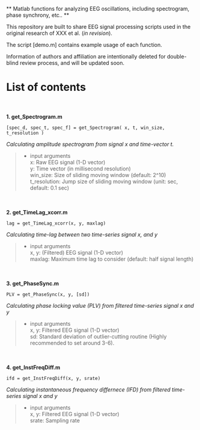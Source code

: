 ** Matlab functions for analyzing EEG oscillations, including spectrogram, phase synchrony, etc.. **

This repository are built to share EEG signal processing scripts used in the original research of XXX et al. (*in revision*).

The script [demo.m] contains example usage of each function.

Information of authors and affiliation are intentionally deleted for double-blind review process, and will be updated soon.


# List of contents

<br><br>
**1. get_Spectrogram.m**

    [spec_d, spec_t, spec_f] = get_Spectrogram( x, t, win_size, t_resolution )

*Calculating amplitude spectrogram from signal x and time-vector t.*

> - input arguments<br> x: Raw EEG signal (1-D vector)<br> y: Time vector (in millisecond resolution)<br> win_size: Size of sliding moving window (default: 2^10)<br> t_resolution: Jump size of sliding moving window (unit: sec, default: 0.1 sec)

<br><br>
**2. get_TimeLag_xcorr.m**

    lag = get_TimeLag_xcorr(x, y, maxlag)

*Calculating time-lag between two time-series signal x, and y*

> - input arguments<br> x, y: (Filtered) EEG signal (1-D vector)<br> maxlag: Maximum time lag to consider (default: half signal length)

<br><br>
**3. get_PhaseSync.m**

    PLV = get_PhaseSync(x, y, [sd])

*Calculating phase locking value (PLV) from filtered time-series signal x and y*

> - input arguments<br> x, y: Filtered EEG signal (1-D vector)<br> sd: Standard deviation of outlier-cutting routine (Highly recommended to set around 3-6).

<br><br>
**4. get_InstFreqDiff.m**

    ifd = get_InstFreqDiff(x, y, srate)

*Calculating instantaneous frequency differnece (IFD) from filtered time-series signal x and y*

> - input arguments<br> x, y: Filtered EEG signal (1-D vector)<br> srate: Sampling rate
